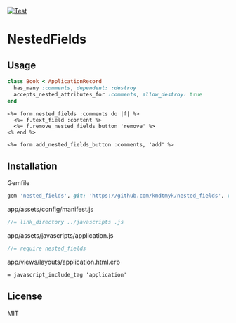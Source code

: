 [![Test](https://github.com/kmdtmyk/nested_fields/workflows/Test/badge.svg)](https://github.com/kmdtmyk/nested_fields/actions)

# NestedFields

## Usage

```ruby
class Book < ApplicationRecord
  has_many :comments, dependent: :destroy
  accepts_nested_attributes_for :comments, allow_destroy: true
end
```

```erb
<%= form.nested_fields :comments do |f| %>
  <%= f.text_field :content %>
  <%= f.remove_nested_fields_button 'remove' %>
<% end %>

<%= form.add_nested_fields_button :comments, 'add' %>
```

## Installation

Gemfile

```ruby
gem 'nested_fields', git: 'https://github.com/kmdtmyk/nested_fields', ref: '<commit_hash>'
```

app/assets/config/manifest.js

```js
//= link_directory ../javascripts .js
```

app/assets/javascripts/application.js

```js
//= require nested_fields
```

app/views/layouts/application.html.erb

```erb
= javascript_include_tag 'application'
```

## License

MIT
